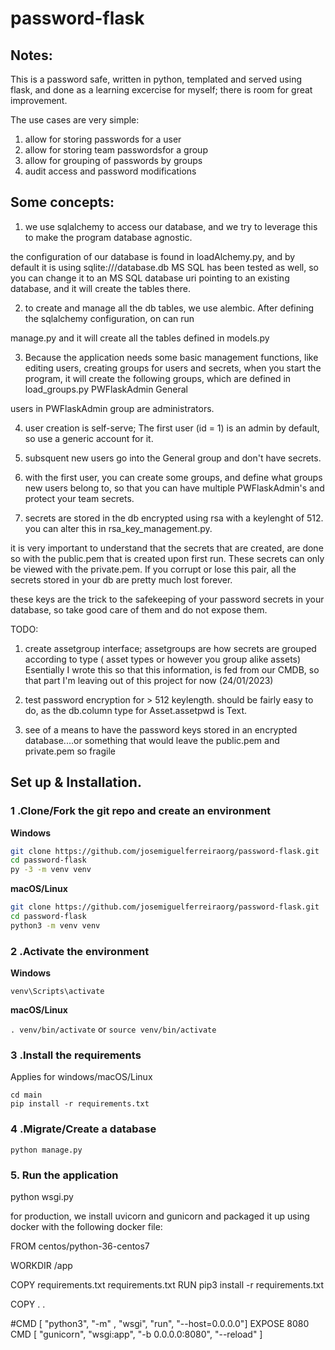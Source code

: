 # password-flask
##
## Notes:
 
This is a password safe, written in python, templated and served using flask, and done as a learning excercise for myself; there is  room for great improvement.

The use cases are very simple:

1) allow for storing passwords for a user 
2) allow for storing team passwordsfor a group
3) allow for grouping of passwords by groups
4) audit access and password modifications

## Some concepts:
1) we  use sqlalchemy to access our database, and we try to leverage this to make the program database agnostic.

the configuration of our database is found in loadAlchemy.py, and by default it is using sqlite:///database.db
MS SQL has been tested as well, so you can change it to an MS SQL database uri pointing to an existing database, and it will create the tables there.

2) to create and manage all the db tables, we use alembic.  After defining the sqlalchemy configuration, on can run

manage.py and it will create all the tables defined in models.py

3) Because the application needs some basic management functions, like editing users, creating groups for users and secrets, when you start the program, it will create the following groups, which are defined in load_groups.py
  PWFlaskAdmin
  General
 
 users in PWFlaskAdmin group are administrators.
 
4) user creation is self-serve; 
The first user (id = 1) is an admin by default, so use a generic account for it.
 
5) subsquent new users go into the General group and don't have secrets.

6) with the first user, you can create some groups, and define what groups new users belong to, so that you can have multiple PWFlaskAdmin's and protect your team secrets.

7) secrets are stored in the db encrypted using rsa with a keylenght of 512. you can alter this in rsa_key_management.py.

it is very important to understand that the secrets that are created, are done so with the public.pem that is created upon first run.
These secrets can only be viewed with the private.pem.  If you corrupt or lose this pair, all the secrets stored in your db are pretty much lost forever.

these keys are the trick to the safekeeping of your password secrets in your database, so take good care of them and do not expose them.

TODO:
1) create assetgroup interface;   assetgroups are how secrets are grouped according to type ( asset types or however you group alike assets)
      Esentially I wrote this so that this information, is fed from our CMDB, so that part I'm leaving out of this project for  now (24/01/2023)

2) test password encryption for > 512 keylength. should be fairly easy to do, as the db.column type for Asset.assetpwd is Text.

3) see of a means to have the password keys stored in an encrypted database....or something that would leave the public.pem and private.pem so fragile

## Set up & Installation.


### 1 .Clone/Fork the git repo and create an environment 
                    
**Windows**
          
```bash
git clone https://github.com/josemiguelferreiraorg/password-flask.git
cd password-flask
py -3 -m venv venv

```
          
**macOS/Linux**
          
```bash
git clone https://github.com/josemiguelferreiraorg/password-flask.git
cd password-flask
python3 -m venv venv

```

### 2 .Activate the environment
          
**Windows** 

```venv\Scripts\activate```
          
**macOS/Linux**

```. venv/bin/activate```
or
```source venv/bin/activate```

### 3 .Install the requirements

Applies for windows/macOS/Linux

```
cd main
pip install -r requirements.txt
```
### 4 .Migrate/Create a database

```python manage.py```

### 5. Run the application 

python wsgi.py


for production, we install uvicorn and gunicorn and packaged it up using docker with the following docker file:

FROM centos/python-36-centos7

WORKDIR /app

COPY requirements.txt requirements.txt
RUN pip3 install -r requirements.txt

COPY . .

#CMD [ "python3", "-m" , "wsgi", "run", "--host=0.0.0.0"]
EXPOSE 8080
CMD [ "gunicorn",  "wsgi:app", "-b 0.0.0.0:8080", "--reload" ]




